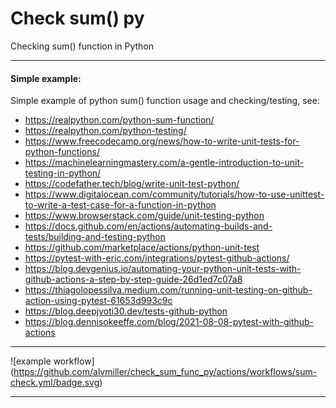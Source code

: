 # Check sum() py
Checking sum() function in Python

---

#### Simple example:
Simple example of python sum() function usage and checking/testing, see:
- https://realpython.com/python-sum-function/
- https://realpython.com/python-testing/
- https://www.freecodecamp.org/news/how-to-write-unit-tests-for-python-functions/
- https://machinelearningmastery.com/a-gentle-introduction-to-unit-testing-in-python/
- https://codefather.tech/blog/write-unit-test-python/
- https://www.digitalocean.com/community/tutorials/how-to-use-unittest-to-write-a-test-case-for-a-function-in-python
- https://www.browserstack.com/guide/unit-testing-python
- https://docs.github.com/en/actions/automating-builds-and-tests/building-and-testing-python
- https://github.com/marketplace/actions/python-unit-test
- https://pytest-with-eric.com/integrations/pytest-github-actions/
- https://blog.devgenius.io/automating-your-python-unit-tests-with-github-actions-a-step-by-step-guide-26d1ed7c07a8
- https://thiagolopessilva.medium.com/running-unit-testing-on-github-action-using-pytest-61653d993c9c
- https://blog.deepjyoti30.dev/tests-github-python
- https://blog.dennisokeeffe.com/blog/2021-08-08-pytest-with-github-actions

---

![example workflow]
(https://github.com/alvmiller/check_sum_func_py/actions/workflows/sum-check.yml/badge.svg)

---
